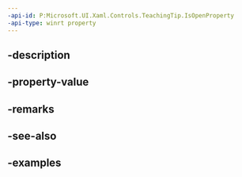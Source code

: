 ```yaml
---
-api-id: P:Microsoft.UI.Xaml.Controls.TeachingTip.IsOpenProperty
-api-type: winrt property
---
```


## -description

## -property-value

## -remarks

## -see-also

## -examples

